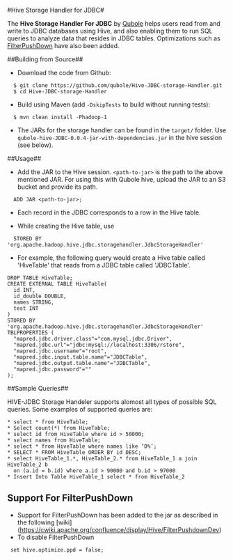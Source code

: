 #Hive Storage Handler for JDBC#

The **Hive Storage Handler For JDBC** by [Qubole](www.qubole.com) helps users read from and write to JDBC databases using Hive, and also enabling them to run SQL queries to analyze data that resides in JDBC tables.
Optimizations such as [FilterPushDown](https://cwiki.apache.org/confluence/display/Hive/FilterPushdownDev) have also been added.


##Building from Source##
* Download the code from Github:
```
  $ git clone https://github.com/qubole/Hive-JDBC-storage-Handler.git
  $ cd Hive-JDBC-storage-Handler
```

* Build using Maven (add ```-DskipTests``` to build without running tests):

```
  $ mvn clean install -Phadoop-1
```

* The JARs for the storage handler can be found in the ```target/``` folder. Use ```qubole-hive-JDBC-0.0.4-jar-with-dependencies.jar``` in the hive session (see below).

##Usage##
* Add the JAR to the Hive session. ```<path-to-jar>``` is the path to the above mentioned JAR. For using this with Qubole hive, upload the JAR to an S3 bucket and provide its path.
  
``` 
  ADD JAR <path-to-jar>;
```

* Each record in the JDBC corresponds to a row in the Hive table.

* While creating the Hive table, use 
  
```
  STORED BY 'org.apache.hadoop.hive.jdbc.storagehandler.JdbcStorageHandler'
```
  
* For example, the following query would create a Hive table called 'HiveTable' that reads from a JDBC table called 'JDBCTable'.
  
```
DROP TABLE HiveTable;
CREATE EXTERNAL TABLE HiveTable(
  id INT,
  id_double DOUBLE,
  names STRING,
  test INT
)
STORED BY 'org.apache.hadoop.hive.jdbc.storagehandler.JdbcStorageHandler'
TBLPROPERTIES (
  "mapred.jdbc.driver.class"="com.mysql.jdbc.Driver",
  "mapred.jdbc.url"="jdbc:mysql://localhost:3306/rstore",
  "mapred.jdbc.username"="root",
  "mapred.jdbc.input.table.name"="JDBCTable",
  "mapred.jdbc.output.table.name"="JDBCTable",
  "mapred.jdbc.password"=""
);

```

##Sample Queries##

HIVE-JDBC Storage Handeler supports alomost all types of possible SQL queries. Some examples of supported queries are:
```
* select * from HiveTable;
* Select count(*) from HiveTable;
* select id from HiveTable where id > 50000;
* select names from HiveTable;
* select * from HiveTable where names like ‘D%’;
* SELECT * FROM HiveTable ORDER BY id DESC;
* select HiveTable_1.*, HiveTable_2.* from HiveTable_1 a join HiveTable_2 b 
  on (a.id = b.id) where a.id > 90000 and b.id > 97000 
* Insert Into Table HiveTable_1 select * from HiveTable_2
```

## Support For FilterPushDown ##

* Support for FilterPushDown has been added to the jar as described in the following [wiki] (https://cwiki.apache.org/confluence/display/Hive/FilterPushdownDev)
* To disable FilterPushDown 
```
 set hive.optimize.ppd = false;
```

